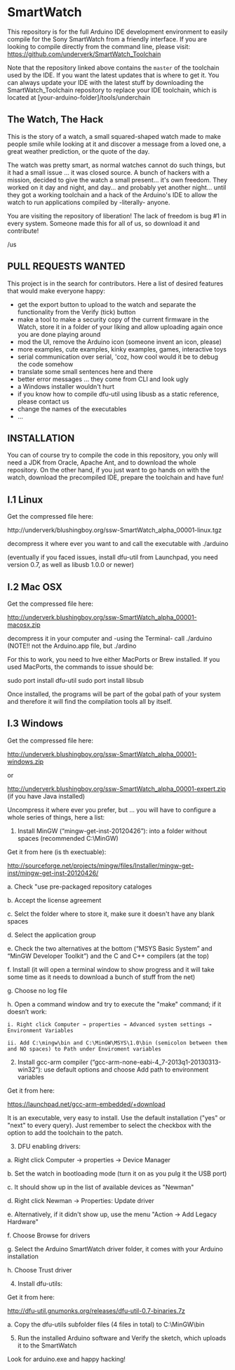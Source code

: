 SmartWatch
==========

This repository is for the full Arduino IDE development environment to easily compile for the Sony SmartWatch from a friendly interface.
If you are looking to compile directly from the command line, please visit:  
https://github.com/underverk/SmartWatch_Toolchain  

Note that the repository linked above contains the `master` of the toolchain used by the IDE.
If you want the latest updates that is where to get it.
You can always update your IDE with the latest stuff by downloading the SmartWatch_Toolchain repository to replace your IDE toolchain, which is located at [your-arduino-folder]/tools/underchain

## The Watch, The Hack

This is the story of a watch, a small squared-shaped watch made to make people smile while looking at it and discover a message from a loved one, a great weather prediction, or the quote of the day. 

The watch was pretty smart, as normal watches cannot do such things, but it had a small issue ... it was closed source. A bunch of hackers with a mission, decided to give the watch a small present... it's own freedom. They worked on it day and night, and day... and probably yet another night... until they got a working toolchain and a hack of the Arduino's IDE to allow the watch to run applications compiled by -literally- anyone.

You are visiting the repository of liberation! The lack of freedom is bug #1 in every system. Someone made this for all of us, so download it and contribute!

/us

PULL REQUESTS WANTED
--------------------

This project is in the search for contributors. Here a list of desired features that would make everyone happy:

- get the export button to upload to the watch and separate the functionality from the Verify (tick) button
- make a tool to make a security copy of the current firmware in the Watch, store it in a folder of your liking and allow uploading again once you are done playing around
- mod the UI, remove the Arduino icon (someone invent an icon, please)
- more examples, cute examples, kinky examples, games, interactive toys
- serial communication over serial, 'coz, how cool would it be to debug the code somehow
- translate some small sentences here and there
- better error messages ... they come from CLI and look ugly
- a Windows installer wouldn't hurt
- if you know how to compile dfu-util using libusb as a static reference, please contact us
- change the names of the executables
- ... 

INSTALLATION
------------

You can of course try to compile the code in this repository, you only will need a JDK from Oracle, Apache Ant, and to download the whole repository. On the other hand, if you just want to go hands on with the watch, download the precompiled IDE, prepare the toolchain and have fun!


## I.1 Linux

Get the compressed file here:

http://underverk/blushingboy.org/ssw-SmartWatch_alpha_00001-linux.tgz

decompress it where ever you want to and call the executable with ./arduino

(eventually if you faced issues, install dfu-util from Launchpad, you need version 0.7, as well as libusb 1.0.0 or newer)

## I.2 Mac OSX

Get the compressed file here:

http://underverk.blushingboy.org/ssw-SmartWatch_alpha_00001-macosx.zip

decompress it in your computer and -using the Terminal- call ./arduino (NOTE!! not the Arduino.app file, but ./ardino

For this to work, you need to hve either MacPorts or Brew installed. If you used MacPorts, the commands to issue should be:

sudo port install dfu-util
sudo port install libsub

Once installed, the programs will be part of the gobal path of your system and therefore it will find the compilation tools all by itself.

## I.3 Windows

Get the compressed file here:

http://underverk.blushingboy.org/ssw-SmartWatch_alpha_00001-windows.zip

or

http://underverk.blushingboy.org/ssw-SmartWatch_alpha_00001-expert.zip (if you have Java installed)

Uncompress it where ever you prefer, but ... you will have to configure a whole series of things, here a list:

1. Install MinGW (“mingw-get-inst-20120426”): into a folder without spaces (recommended C:\MinGW)

  Get it from here (is th exectuable):
  
  http://sourceforge.net/projects/mingw/files/Installer/mingw-get-inst/mingw-get-inst-20120426/

  a. Check "use pre-packaged repository cataloges

  b. Accept the license agreement

  c. Selct the folder where to store it, make sure it doesn't have any blank spaces

  d. Select the application group


  e. Check the two alternatives at the bottom (“MSYS Basic System” and “MinGW Developer Toolkit”) and the C and C++ compilers (at the top)

  f. Install (it will open a terminal window to show progress and it will take some time as it needs to download a bunch of stuff from the net)

  g. Choose no log file

  h. Open a command window and try to execute the "make" command; if it doesn’t work:

    i. Right click Computer → properties → Advanced system settings → Environment Variables

    ii. Add C:\mingw\bin and C:\MinGW\MSYS\1.0\bin (semicolon between them and NO spaces) to Path under Enviroment variables

2. Install gcc-arm compiler (“gcc-arm-none-eabi-4_7-2013q1-20130313-win32”): use default options and choose Add path to environment variables

  Get it from here:
  
  https://launchpad.net/gcc-arm-embedded/+download
  
  It is an executable, very easy to install. Use the default installation ("yes" or "next" to every query). Just remember to select the checkbox with the option to add the toolchain to the patch.

3. DFU enabling drivers: 

  a. Right click Computer → properties → Device Manager

  b. Set the watch in bootloading mode (turn it on as you pulg it the USB port)

  c. It should show up in the list of available devices as "Newman"

  d. Right click Newman → Properties: Update driver
  
  e. Alternatively, if it didn't show up, use the menu "Action → Add Legacy Hardware"

  f. Choose Browse for drivers
  
  g. Select the Arduino SmartWatch driver folder, it comes with your Arduino installation

  h. Choose Trust driver 
  
4. Install dfu-utils:

  Get it from here:
  
  http://dfu-util.gnumonks.org/releases/dfu-util-0.7-binaries.7z

  a. Copy the dfu-utils subfolder files (4 files in total) to C:\MinGW\bin

5. Run the installed Arduino software and Verify the sketch, which uploads it to the SmartWatch


  Look for arduino.exe and happy hacking!
